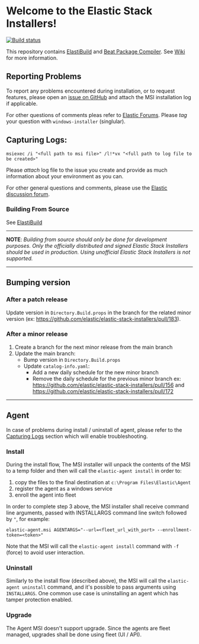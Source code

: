 # Welcome to the Elastic Stack Installers!

[![Build status](https://badge.buildkite.com/5e93d7c12dcedbceb8cb3e7935f17f94e9803543aa1d464e26.svg)](https://buildkite.com/elastic/elastic-stack-installers)

This repository contains [ElastiBuild](https://github.com/elastic/elastic-stack-installers/wiki/ElastiBuild) and [Beat Package Compiler](https://github.com/elastic/elastic-stack-installers/wiki/Beat-Package-Compiler). See [Wiki](https://github.com/elastic/elastic-stack-installers/wiki) for more information.

## Reporting Problems
To report any problems encountered during installation, or to request features, please open an [issue on GitHub](https://github.com/elastic/elastic-stack-installers/issues)  and attach the MSI installation log if applicable. 

For other questions of comments pleas refer to [Elastic Forums](https://discuss.elastic.co/tags/windows-installer). Please *tag* your question with `windows-installer` (singlular).

## Capturing Logs:
```
msiexec /i "<full path to msi file>" /l!*vx "<full path to log file to be created>"
```

Please *attach* log file to the issue you create and provide as much information about your environment as you can.

For other general questions and comments, please use the [Elastic discussion forum](https://discuss.elastic.co/).

### Building From Source

See [ElastiBuild](https://github.com/elastic/elastic-stack-installers/wiki/ElastiBuild)

---

**NOTE**: *Building from source should only be done for development purposes. Only the officially distributed and signed Elastic Stack Installers should be used in production. Using unofficial Elastic Stack Installers is not supported.*

---

## Bumping version

### After a patch release

Update version in `Directory.Build.props` in the branch for the related minor version (ex: https://github.com/elastic/elastic-stack-installers/pull/183).

### After a minor release

1. Create a branch for the next minor release from the main branch
2. Update the main branch:
    - Bump version in `Directory.Build.props`
    - Update `catalog-info.yaml`:
      - Add a new daily schedule for the new minor branch
      - Remove the daily schedule for the previous minor branch
    ex: https://github.com/elastic/elastic-stack-installers/pull/156 and https://github.com/elastic/elastic-stack-installers/pull/172

---
## Agent

In case of problems during install / uninstall of agent, please refer to the [Capturing Logs](https://github.com/elastic/elastic-stack-installers/blob/agent_support/README.md#capturing-logs) section which will enable troubleshooting.

### Install
During the install flow, The MSI installer will unpack the contents of the MSI to a temp folder and then will call the `elastic-agent install` in order to:
1. copy the files to the final destination at `c:\Program Files\Elastic\Agent`
2. register the agent as a windows service
3. enroll the agent into fleet

In order to complete step 3 above, the MSI installer shall receive command line arguments, passed with INSTALLARGS command line switch followed by `"`, for example:
```
elastic-agent.msi AGENTARGS="--url=<fleet_url_with_port> --enrollment-token=<token>"
```

Note that the MSI will call the `elastic-agent install` command with `-f` (force) to avoid user interaction.

### Uninstall
Similarly to the install flow (described above), the MSI will call the `elastic-agent uninstall` command, and it's possible to pass arguments using `INSTALLARGS`. One common use case is uninstalling an agent which has tamper protection enabled.

### Upgrade
The Agent MSI doesn't support upgrade. Since the agents are fleet managed, upgrades shall be done using fleet (UI / API).

